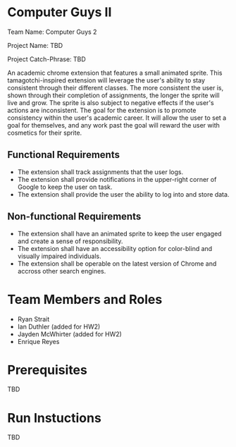 # Computer Guys II

Team Name: Computer Guys 2

Project Name: TBD

Project Catch-Phrase: TBD

An academic chrome extension that features a small animated sprite. This tamagotchi-inspired extension will leverage the user's ability to stay consistent through their different classes. The more consistent the user is, shown through their completion of assignments, the longer the sprite will live and grow. The sprite is also subject to negative effects if the user's actions are inconsistent. 
The goal for the extension is to promote consistency within the user's academic career. It will allow the user to set a goal for themselves, and any work past the goal will reward the user with cosmetics for their sprite.

## Functional Requirements
* The extension shall track assignments that the user logs.
* The extension shall provide notifications in the upper-right corner of Google to keep the user on task.
* The extension shall provide the user the ability to log into and store data.

## Non-functional Requirements
* The extension shall have an animated sprite to keep the user engaged and create a sense of responsibility.
* The extension shall have an accessibility option for color-blind and visually impaired individuals.
* The extension shall be operable on the latest version of Chrome and accross other search engines.

# Team Members and Roles

* Ryan Strait 
* Ian Duthler (added for HW2) 
* Jayden McWhirter (added for HW2)
* Enrique Reyes

# Prerequisites

TBD

# Run Instuctions

TBD
